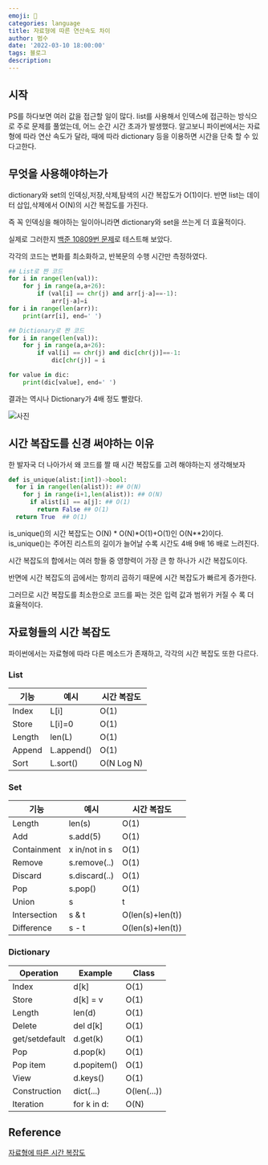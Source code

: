```yaml
---
emoji: 🏃
categories: language
title: 자료형에 따른 연산속도 차이
author: 범수
date: '2022-03-10 18:00:00'
tags: 블로그
description:
---
```

<!-- 
튜토리얼, 하우 투 가이드, 설명 ,레퍼런스 
https://documentation.divio.com/tutorials/
-->

## 시작

PS를 하다보면 여러 값을 접근할 일이 많다.
list를 사용해서 인덱스에 접근하는 방식으로 주로 문제를 풀었는데, 어느 순간 시간 초과가 발생했다.
알고보니 파이썬에서는 자료형에 따라 연산 속도가 달라, 때에 따라 dictionary 등을 이용하면 시간을 단축 할 수 있다고한다. 


## 무엇을 사용해야하는가

dictionary와 set의 인덱싱,저장,삭제,탐색의 시간 복잡도가 O(1)이다.
반면 list는 데이터 삽입,삭제에서 O(N)의 시간 복잡도를 가진다.

즉 꼭 인덱싱을 해야하는 일이아니라면 dictionary와 set을 쓰는게 더 효율적이다.

실제로 그러한지 [백준 10809번 문제](https://www.acmicpc.net/problem/10809)로 테스트해 보았다.

각각의 코드는 변화를 최소화하고, 반복문의 수행 시간만 측정하였다.

```python
## List로 짠 코드
for i in range(len(val)):
    for j in range(a,a+26):
        if (val[i] == chr(j) and arr[j-a]==-1):
            arr[j-a]=i
for i in range(len(arr)):
    print(arr[i], end=' ')

## Dictionary로 짠 코드
for i in range(len(val)):
    for j in range(a,a+26):
        if val[i] == chr(j) and dic[chr(j)]==-1:
            dic[chr(j)] = i

for value in dic:
    print(dic[value], end=' ')    
```

결과는 역시나 Dictionary가 4배 정도 빨랐다.

![사진](/img/python_자료형에따른연산속도차이_speecheck.jpg)


## 시간 복잡도를 신경 써야하는 이유
한 발자국 더 나아가서 왜 코드를 짤 때 시간 복잡도를 고려 해야하는지 생각해보자

```python
def is_unique(alist:[int])->bool:
  for i in range(len(alist)): ## O(N)
    for j in range(i+1,len(alist)): ## O(N)
      if alist[i] == a[j]: ## O(1)
        return False ## O(1)
  return True  ## O(1)
```
is_unique()의 시간 복잡도는 O(N) * O(N)*O(1)+O(1)인 O(N**2)이다.
is_unique()는 주어진 리스트의 길이가 늘어날 수록 시간도 4배 9배 16 배로 느려진다.

시간 복잡도의 합에서는 여러 항들 중 영향력이 가장 큰 항 하나가 시간 복잡도이다.

반면에 시간 복잡도의 곱에서는 항끼리 곱하기 때문에 시간 복잡도가 빠르게 증가한다.

그러므로 시간 복잡도를 최소한으로 코드를 짜는 것은 입력 값과 범위가 커질 수 록 더 효율적이다.


## 자료형들의 시간 복잡도

파이썬에서는 자료형에 따라 다른 메소드가 존재하고, 각각의 시간 복잡도 또한 다르다. 

### List

|기능|예시|시간 복잡도|
|---|---|---|
|Index|L[i]|O(1)|
|Store|L[i]=0|O(1)|
|Length|len(L)|O(1)|
|Append|L.append()|O(1)|
|Sort|L.sort()|O(N Log N)|

### Set


기능     | 예시      | 시간 복잡도         |
--------------|--------------|---------------|
Length        | len(s)       | O(1)	     |
Add           | s.add(5)     | O(1)	     |
Containment   | x in/not in s| O(1)	     |
Remove        | s.remove(..) | O(1)	     | 
Discard       | s.discard(..)| O(1)	     |
Pop           | s.pop()      | O(1)	     |
Union         | s | t        | O(len(s)+len(t))
Intersection  | s & t        | O(len(s)+len(t))
Difference    | s - t        | O(len(s)+len(t))

### Dictionary

Operation     | Example      | Class         |
-------------|--------------|---------------|
Index         | d[k]         | O(1)	     |
Store         | d[k] = v     | O(1)	     |
Length        | len(d)       | O(1)	     |
Delete        | del d[k]     | O(1)	     |
get/setdefault| d.get(k)     | O(1)	     |
Pop           | d.pop(k)     | O(1)	     | 
Pop item      | d.popitem()  | O(1)	     | 
View          | d.keys()     | O(1)	     | 
Construction  | dict(...)    | O(len(...))   |
Iteration     | for k in d:  | O(N)          |

## Reference

[자료형에 따른 시간 복잡도](https://www.ics.uci.edu/~pattis/ICS-33/lectures/complexitypython.txt)
